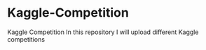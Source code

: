 # Kaggle-Competition
Kaggle Competition
In this repository I will upload different Kaggle competitions
